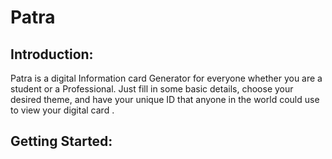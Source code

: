 # Patra

## Introduction:
Patra is a digital Information card Generator for everyone whether you are a student or a Professional. Just fill in some basic details, choose your desired theme, and have your unique ID that anyone in the world could use to view your digital card .

## Getting Started: